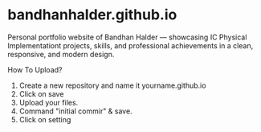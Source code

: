 # bandhanhalder.github.io
Personal portfolio website of Bandhan Halder — showcasing IC Physical Implementationt projects, skills, and professional achievements in a clean, responsive, and modern design.

How To Upload?
1. Create a new repository and name it yourname.github.io
2. Click on save
3. Upload your files.
4. Command "initial commir" & save.
5. Click on setting
